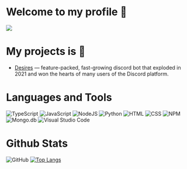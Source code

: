 # Welcome to my profile 👋
<img src='https://cdn.discordapp.com/attachments/951697286470201384/961665517628842064/-1rgewegrgre.png'>

# My projects is 🌿
* [Desires](https://discord.com/oauth2/authorize?client_id=857884159217106975&permissions=8&scope=bot) — feature-packed, fast-growing discord bot that exploded in 2021 and won the hearts of many users of the Discord platform.

# Languages and Tools
![TypeScript](https://shields.io/badge/-TypeScript-090909?style=for-the-badge&logo=typescript)
![JavaScript](https://shields.io/badge/-JavaScript-090909?style=for-the-badge&logo=javascript)
![NodeJS](https://shields.io/badge/-Node.js-090909?style=for-the-badge&logo=node.js)
![Python](https://shields.io/badge/-Python-090909?style=for-the-badge&logo=python)
![HTML](https://shields.io/badge/-HTML-090909?style=for-the-badge&logo=html5)
![CSS](https://shields.io/badge/-CSS-090909?style=for-the-badge&logo=css3&logoColor=2966c2)
![NPM](https://shields.io/badge/-NPM-090909?style=for-the-badge&logo=NPM)
![Mongo.db](https://shields.io/badge/-Mongo.db-090909?style=for-the-badge&logo=mongodb)
![Visual Studio Code](https://shields.io/badge/-Visual_Studio_Code-090909?style=for-the-badge&logo=visual-studio-code&logoColor=32a0ff)

# Github Stats
![GitHub](https://github-readme-stats.vercel.app/api?username=HekaHub&show_icons=true&theme=merko)
[![Top Langs](https://github-readme-stats.vercel.app/api/top-langs/?username=HekaHub&theme=merko)](https://github.com/HekaHub/github-readme-stats)
